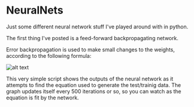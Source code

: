 NeuralNets
==========

Just some different neural network stuff I've played around with in python. 


The first thing I've posted is a feed-forward backpropagating network.

Error backpropagation is used to make small changes to the weights, according to the following formula:

![alt text](http://bit.ly/17T6Xau "backpropagation equation")


This very simple script shows the outputs of the neural network as it attempts to find the equation used to generate the test/trainig data. The graph updates itself every 500 iterations or so, so you can watch as the equation is fit by the network. 
